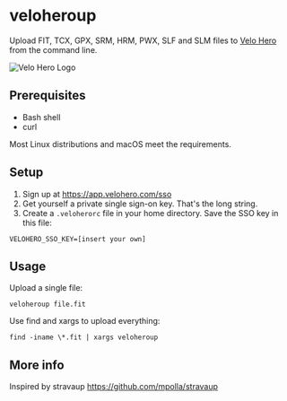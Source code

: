 # veloheroup

Upload FIT, TCX, GPX, SRM, HRM, PWX, SLF and SLM files to [Velo Hero](http://www.velohero.com/) from the command line.

![Velo Hero Logo](https://www.velohero.com/static/touchicon.png)

## Prerequisites

* Bash shell
* curl

Most Linux distributions and macOS meet the requirements.

## Setup

1. Sign up at https://app.velohero.com/sso
2. Get yourself a private single sign-on key. That's the long string.
3. Create a `.veloherorc` file in your home directory. Save the SSO key in this file:
~~~
VELOHERO_SSO_KEY=[insert your own]
~~~

## Usage

Upload a single file:

    veloheroup file.fit

Use find and xargs to upload everything:

    find -iname \*.fit | xargs veloheroup

## More info

Inspired by stravaup https://github.com/mpolla/stravaup